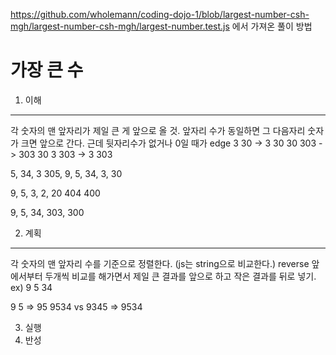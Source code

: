 <https://github.com/wholemann/coding-dojo-1/blob/largest-number-csh-mgh/largest-number-csh-mgh/largest-number.test.js>
에서 가져온 풀이 방법

# 가장 큰 수

1. 이해

---
각 숫자의 맨 앞자리가 제일 큰 게 앞으로 올 것.
앞자리 수가 동일하면 그 다음자리 숫자가 크면 앞으로 간다.
근데 뒷자리수가 없거나 0일 때가 edge
3 30 -> 3 30 30 303 -> 303 30 3 303 -> 3 303

5, 34, 3 305, 9, 5, 34, 3, 30

9, 5, 3, 2, 20 404 400

9, 5, 34, 303, 300

2. 계획

---

각 숫자의 맨 앞자리 수를 기준으로 정렬한다. (js는 string으로 비교한다.)
reverse
앞에서부터 두개씩 비교를 해가면서 제일 큰 결과를 앞으로 하고 작은 결과를 뒤로 넣기.
ex) 9 5 34

9 5 => 95 9534 vs 9345 => 9534

3. 실행
4. 반성